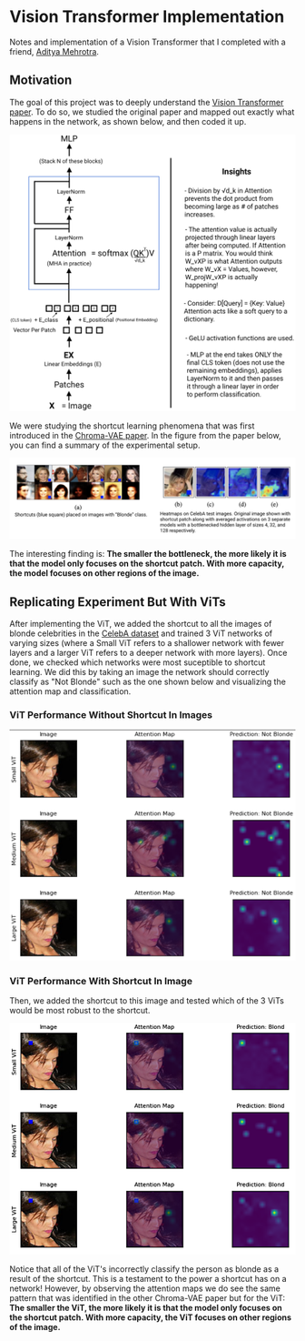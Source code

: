 # Vision Transformer Implementation 

Notes and implementation of a Vision Transformer that I completed with a friend, [Aditya Mehrotra](https://github.com/AditMeh). 

## Motivation

The goal of this project was to deeply understand the [Vision Transformer paper](https://arxiv.org/abs/2010.11929). To do so, we studied the original paper and mapped out exactly what happens in the network, as shown below, and then coded it up.

<img src="Image/vit_explained.png" width="800">

We were studying the shortcut learning phenomena that was first introduced in the [Chroma-VAE paper](https://openreview.net/pdf?id=WWVcsfI0jGH). In the figure from the paper below, you can find a summary of the experimental setup. 

<img src="Image/heatmap_from_paper.png" width="900">

The interesting finding is: **The smaller the bottleneck, the more likely it is that the model only focuses on the shortcut patch. With more capacity, the model focuses on other regions of the image.**

## Replicating Experiment But With ViTs

After implementing the ViT, we added the shortcut to all the images of blonde celebrities in the [CelebA dataset](https://mmlab.ie.cuhk.edu.hk/projects/CelebA.html) and trained 3 ViT networks of varying sizes (where a Small ViT refers to a shallower network with fewer layers and a larger ViT refers to a deeper network with more layers). Once done, we checked which networks were most suceptible to shortcut learning. We did this by taking an image the network should correctly classify as "Not Blonde" such as the one shown below and visualizing the attention map and classification.

### ViT Performance Without Shortcut In Images

<img src="Image/not_blond_without_shortcut.png" width="600">


### ViT Performance With Shortcut In Image

Then, we added the shortcut to this image and tested which of the 3 ViTs would be most robust to the shortcut. 

<img src="Image/not_blonde_w_shortcut.png" width="600">

Notice that all of the ViT's incorrectly classify the person as blonde as a result of the shortcut. This is a testament to the power a shortcut has on a network! However, by observing the attention maps we do see the same pattern that was identified in the other Chroma-VAE paper but for the ViT: **The smaller the ViT, the more likely it is that the model only focuses on the shortcut patch. With more capacity, the ViT focuses on other regions of the image.**

